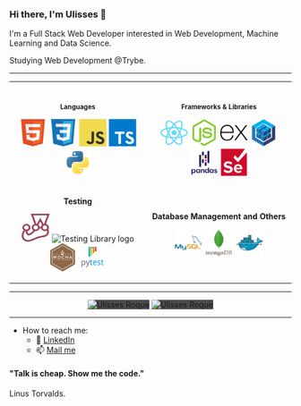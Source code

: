 ### Hi there, I'm Ulisses 👋

I'm a Full Stack Web Developer interested in Web Development, Machine Learning and Data Science.

Studying Web Development @Trybe.


---

<table align="center">
  <tr>
    <th align="center">
      <img width="441" height="1px">
        <p> 
          <small>
<strong> Languages </strong>

<img src="https://github.com/devicons/devicon/blob/master/icons/html5/html5-original.svg" alt="HTML logo" width="50px" height="50px" title="HTML 5"/> <img src="https://github.com/devicons/devicon/blob/master/icons/css3/css3-original.svg" alt="CSS logo" width="50px" height="50px" title="CSS 3"/> <img src="https://github.com/devicons/devicon/blob/master/icons/javascript/javascript-original.svg" alt="JavaScript logo" width="50px" height="50px" title="JavaScript"/> <img src="https://github.com/devicons/devicon/blob/master/icons/typescript/typescript-original.svg" alt="JavaScript logo" width="50px" height="50px" title="TypeScript"/> <img src="https://github.com/devicons/devicon/blob/master/icons/python/python-original.svg" alt="Python logo" width="50px" height="50px" title="Python"/> 
</small>
</p>
</th>
<th align="center">
<img width="441" height="1">
<p> 
<small>
<strong> Frameworks & Libraries </strong>

<img src="https://github.com/devicons/devicon/blob/master/icons/react/react-original.svg" alt="ReactJS logo" width="50px" height="50px" title="ReactJS" /> <img src="https://github.com/devicons/devicon/blob/master/icons/nodejs/nodejs-original.svg" alt="Node.js logo" width="50px" height="50px" title="Node.js"/> <img src="https://github.com/devicons/devicon/blob/master/icons/express/express-original.svg" alt="Express.js logo" width="50px" height="50px" title="Express.js" /> <img src="https://github.com/devicons/devicon/blob/master/icons/sequelize/sequelize-original.svg" alt="Sequelize logo" width="50px" height="50px" title="Sequelize" /> <img src="https://github.com/devicons/devicon/blob/master/icons/pandas/pandas-original-wordmark.svg" alt="Pandas logo" width="50px" height="50px" title="Pandas" /> <img src="https://github.com/devicons/devicon/blob/master/icons/selenium/selenium-original.svg" alt="Selenium logo" width="50px" height="50px" title="Selenium" /> 
</small>
</p>
</th>
</tr>
<tr>
<tr>
<td align="center">
  
<strong> Testing </strong>

<img src="https://github.com/devicons/devicon/blob/master/icons/jest/jest-plain.svg" alt="Jest logo" width="50px" height="50px" title="Jest" /> <img src="https://testing-library.com/img/octopus-128x128.png" alt="Testing Library logo" width="50px" height="50px" title="React Testing Library" /> <img src="https://github.com/devicons/devicon/blob/master/icons/mocha/mocha-plain.svg" alt="Mocha logo" title="Mocha" width="50px" height="50px" /> <img src="https://github.com/devicons/devicon/blob/master/icons/pytest/pytest-original-wordmark.svg" alt="Pytest logo" title="Pytest" width="50px" height="50px" /> 
  
<td align="center">
  
  <strong> Database Management and Others </strong>

<img src="https://github.com/devicons/devicon/blob/master/icons/mysql/mysql-original-wordmark.svg" alt="MySQL logo" width="50px" height="50px" title="MySQL" /> <img src="https://github.com/devicons/devicon/blob/master/icons/mongodb/mongodb-original-wordmark.svg" alt="MongoDB logo" width="50px" height="50px" title="MongoDB" /> <img src="https://github.com/devicons/devicon/blob/master/icons/docker/docker-original.svg" alt="Docker logo" title="Dockert" width="50px" height="50px" />
</td>

</td>
</tr>
</table>



<!-- ---
<strong>:toolbox: Tools</strong> <br />

<strong> Languages </strong>

<img src="https://github.com/devicons/devicon/blob/master/icons/html5/html5-original.svg" alt="HTML logo" width="50px" height="50px" title="HTML 5"/> <img src="https://github.com/devicons/devicon/blob/master/icons/css3/css3-original.svg" alt="CSS logo" width="50px" height="50px" title="CSS 3"/> <img src="https://github.com/devicons/devicon/blob/master/icons/javascript/javascript-original.svg" alt="JavaScript logo" width="50px" height="50px" title="JavaScript"/> <img src="https://github.com/devicons/devicon/blob/master/icons/typescript/typescript-original.svg" alt="JavaScript logo" width="50px" height="50px" title="TypeScript"/> <img src="https://github.com/devicons/devicon/blob/master/icons/python/python-original.svg" alt="Python logo" width="50px" height="50px" title="Python"/> 

<strong> Frameworks & Libraries </strong>

<img src="https://github.com/devicons/devicon/blob/master/icons/react/react-original.svg" alt="ReactJS logo" width="50px" height="50px" title="ReactJS" /> <img src="https://github.com/devicons/devicon/blob/master/icons/nodejs/nodejs-original.svg" alt="Node.js logo" width="50px" height="50px" title="Node.js"/> <img src="https://github.com/devicons/devicon/blob/master/icons/express/express-original.svg" alt="Express.js logo" width="50px" height="50px" title="Express.js" /> <img src="https://github.com/devicons/devicon/blob/master/icons/sequelize/sequelize-original.svg" alt="Sequelize logo" width="50px" height="50px" title="Sequelize" />

<strong> Database Management </strong>

<img src="https://github.com/devicons/devicon/blob/master/icons/mysql/mysql-original-wordmark.svg" alt="MySQL logo" width="50px" height="50px" title="MySQL" /> <img src="https://github.com/devicons/devicon/blob/master/icons/mongodb/mongodb-original-wordmark.svg" alt="MongoDB logo" width="50px" height="50px" title="MongoDB" />

<strong> Testing </strong>

<img src="https://github.com/devicons/devicon/blob/master/icons/jest/jest-plain.svg" alt="Jest logo" width="50px" height="50px" title="Jest" /> <img src="https://testing-library.com/img/octopus-128x128.png" alt="Testing Library logo" width="50px" height="50px" title="React Testing Library" /> <img src="https://github.com/devicons/devicon/blob/master/icons/mocha/mocha-plain.svg" alt="Mocha logo" title="Mocha" width="50px" height="50px" /> <img src="https://github.com/devicons/devicon/blob/master/icons/pytest/pytest-original-wordmark.svg" alt="Pytest logo" title="Pytest" width="50px" height="50px" />

<strong> Machine Learning </strong>

<strong> Version Control </strong>

<img src="https://github.com/devicons/devicon/blob/master/icons/git/git-original.svg" alt="Git logo" width="50px" height="50px" title="Git" />

---
 -->
---

<p align="center">
  <img 
       height="165em" 
       src="https://github-readme-stats.vercel.app/api?username=uroque&count_private=true&show_icons=true&theme=omni&hide_rank=false"
       alt="Ulisses Roque" 
       style="background: rgb(0, 0, 0) transparent; background: rgba(0, 0, 0, 0.7);"> <img height="165em"
       src="https://github-readme-stats.vercel.app/api/top-langs/?username=uroque&layout=compact&theme=omni"
       alt="Ulisses Roque"
       style="background: rgb(0, 0, 0) transparent; background: rgba(0, 0, 0, 0.7);" />
</p>

---

- How to reach me: 
     - :office: [LinkedIn](https://www.linkedin.com/in/ulisses-roque/)
     - 📫 [Mail me](mailto:ulissesroque@protonmail.com)
<p>     
  <h4>"Talk is cheap. Show me the code."</h4> Linus Torvalds.
</p>


<!--
**uroque/uroque** is a ✨ _special_ ✨ repository because its `README.md` (this file) appears on your GitHub profile.

Here are some ideas to get you started:

- 🔭 I’m currently working on ...
- 🌱 I’m currently learning Web Development
- 👯 I’m looking to collaborate on ...
- 🤔 I’m looking for help with ...
- 💬 Ask me about ...

- 😄 Pronouns: ...
- ⚡ Fun fact: ...
-->

<!-- <p align="center"> 
  Visitor count<br>
  <img src="https://profile-counter.glitch.me/uroque/count.svg" />
</p> -->
